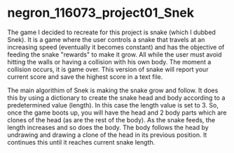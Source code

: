# negron_116073_project01_Snek

The game I decided to recreate for this project is snake (which I dubbed Snek). It is a game where the user controls a snake that travels at an increasing speed (eventually it becomes constant) and has the objective of feeding the snake "rewards" to make it grow. All while the user must avoid hitting the walls or having a collision with his own body. The moment a collision occurs, it is game over. This version of snake will report your current score and save the highest score in a text file.

The main algorithim of Snek is making the snake grow and follow. It does this by using a dictionary to create the snake head and body according to a predetermined value (length). In this case the length value is set to 3. So, once the game boots up, you will have the head and 2 body parts which are clones of the head (as are the rest of the body). As the snake feeds, the length increases and so does the body. The body follows the head by undrawing and drawing a clone of the head in its previous position. It continues this until it reaches current snake length.